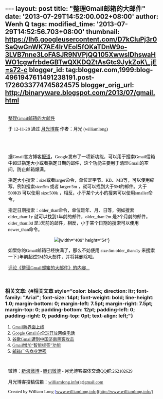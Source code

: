 --- layout: post title: "整理Gmail邮箱的大邮件" date:
'2013-07-29T14:52:00.002+08:00' author: Wenh Q tags: modified\_time:
'2013-07-29T14:52:56.703+08:00' thumbnail:
https://lh6.googleusercontent.com/D7kCluPj3r0SaQwGnWK7AE4lrVEol5fOKaTDnW9o-3LVB7nne3LoFASJR9NVPjQQ105XwwsIDhswaHWO1cgwfrbdeGBTwQXKDQZtAsGtc9JykZoK\_jE=s72-c
blogger\_id:
tag:blogger.com,1999:blog-4961947611491238191.post-1726033774745824575
blogger\_orig\_url: http://binaryware.blogspot.com/2013/07/gmail.html
---

<div
style="color: black; direction: ltr; font-family: &quot;Arial&quot;; font-size: 11pt; margin-bottom: 0; margin-left: 7.5pt; margin-right: 7.5pt; margin-top: 0; padding: 0;">

<span
style="color: #0000ee; font-family: &quot;Verdana&quot;; text-decoration: underline;">[\
整理Gmail邮箱的大邮件](http://www.williamlong.info/archives/3296.html)</span>

</div>

<div
style="color: black; direction: ltr; font-family: &quot;Arial&quot;; font-size: 11pt; margin-bottom: 0; margin-left: 7.5pt; margin-right: 7.5pt; margin-top: 0; padding-bottom: 8pt; padding-left: 0; padding-right: 0; padding-top: 0;">

<span style="font-family: &quot;Verdana&quot;;">于 12-11-28 通过
</span><span
style="color: #0000ee; font-family: &quot;Verdana&quot;; text-decoration: underline;">[月光博客](http://www.williamlong.info/)</span><span
style="font-family: &quot;Verdana&quot;;"> 作者：月光
(williamlong)</span>

</div>

<div
style="color: black; direction: ltr; font-family: &quot;Arial&quot;; font-size: 11pt; height: 11pt; margin-bottom: 0; margin-left: 7.5pt; margin-right: 7.5pt; margin-top: 0; padding: 0;">

<span style="font-family: &quot;Verdana&quot;;"></span>

</div>

<div
style="color: black; direction: ltr; font-family: &quot;Arial&quot;; font-size: 11pt; margin-bottom: 0; margin-left: 7.5pt; margin-right: 7.5pt; margin-top: 0; padding: 0;">

<span
style="font-family: &quot;Verdana&quot;;">据Gmail官方博客</span><span
style="color: #0000ee; font-family: &quot;Verdana&quot;; text-decoration: underline;">[报道](http://gmailblog.blogspot.com/2012/11/search-for-emails-by-size-and-more-in.html)</span><span
style="font-family: &quot;Verdana&quot;;">，Google发布了一项新功能，可以用于搜索Gmail信箱中超过指定大小或者指定日期的邮件，这个功能主要用于清理Gmail的空间，防止邮箱爆满。</span>

</div>

<div
style="color: black; direction: ltr; font-family: &quot;Arial&quot;; font-size: 11pt; margin-bottom: 0; margin-left: 7.5pt; margin-right: 7.5pt; margin-top: 0; padding: 0;">

<span
style="font-family: &quot;Verdana&quot;;">指定大小搜索：size或者larger命令，单位是字节、KB、MB等，可以使用缩写，例如搜索size:5m
或者 larger:5m ，就可以找到大于5M的邮件。大于 500KB 可以使用 size:500k
，相反，小于某个大小的搜索可以使用smaller命令。</span>

</div>

<div
style="color: black; direction: ltr; font-family: &quot;Arial&quot;; font-size: 11pt; margin-bottom: 0; margin-left: 7.5pt; margin-right: 7.5pt; margin-top: 0; padding: 0;">

<span
style="font-family: &quot;Verdana&quot;;">指定日期搜索：older\_than命令，单位是年、月、日等，例如搜索
older\_than:1y 就可以找到1年前的邮件，older\_than:2m
是2个月前的邮件，older\_than:3d
是3天前的邮件，相反，小于某个日期的搜索可以使用newer\_than命令。</span>

</div>

<div
style="color: black; direction: ltr; font-family: &quot;Arial&quot;; font-size: 11pt; margin-bottom: 0; margin-left: 7.5pt; margin-right: 7.5pt; margin-top: 0; padding: 0; text-align: center;">

![](https://lh6.googleusercontent.com/D7kCluPj3r0SaQwGnWK7AE4lrVEol5fOKaTDnW9o-3LVB7nne3LoFASJR9NVPjQQ105XwwsIDhswaHWO1cgwfrbdeGBTwQXKDQZtAsGtc9JykZoK_jE){width="409"
height="54"}

</div>

<div
style="color: black; direction: ltr; font-family: &quot;Arial&quot;; font-size: 11pt; margin-bottom: 0; margin-left: 7.5pt; margin-right: 7.5pt; margin-top: 0; padding: 0;">

<span
style="font-family: &quot;Verdana&quot;;">如果你的Gmail邮箱已经快满了，那么不妨使用
size:5m older\_than:1y
来搜索一下1年前超过5M的大邮件，并将其删除吧。</span>

</div>

<div
style="color: black; direction: ltr; font-family: &quot;Arial&quot;; font-size: 11pt; margin-bottom: 0; margin-left: 7.5pt; margin-right: 7.5pt; margin-top: 0; padding-bottom: 12pt; padding-left: 0; padding-right: 0; padding-top: 0;">

<span
style="color: #0000ee; font-family: &quot;Verdana&quot;; text-decoration: underline;">[评论《整理Gmail邮箱的大邮件》的内容...](http://www.williamlong.info/archives/3296.html)</span>

</div>

### <span style="font-family: &quot;Verdana&quot;;">相关文章:</span> {#相关文章 style="color: black; direction: ltr; font-family: "Arial"; font-size: 14pt; font-weight: bold; line-height: 1.0; margin-bottom: 0; margin-left: 7.5pt; margin-right: 7.5pt; margin-top: 0; padding-bottom: 12pt; padding-left: 0; padding-right: 0; padding-top: 0pt; text-align: left;"}

1.  <span
    style="color: #0000ee; font-family: &quot;Verdana&quot;; text-decoration: underline;">[Gmail新界面上线](http://www.williamlong.info/archives/2874.html)</span>
2.  <span
    style="color: #0000ee; font-family: &quot;Verdana&quot;; text-decoration: underline;">[Google
    Gmail向全球开放网络电话](http://www.williamlong.info/archives/2760.html)</span>
3.  <span
    style="color: #0000ee; font-family: &quot;Verdana&quot;; text-decoration: underline;">[谷歌Gmail遭到中国济南黑客攻击](http://www.williamlong.info/archives/2684.html)</span>
4.  <span
    style="color: #0000ee; font-family: &quot;Verdana&quot;; text-decoration: underline;">[Gmail增加“智能标签”功能](http://www.williamlong.info/archives/2571.html)</span>
5.  <span
    style="color: #0000ee; font-family: &quot;Verdana&quot;; text-decoration: underline;">[邮箱广告商业泄密](http://www.williamlong.info/archives/2145.html)</span>

<div
style="color: black; direction: ltr; font-family: &quot;Arial&quot;; font-size: 11pt; height: 11pt; margin-bottom: 0; margin-left: 7.5pt; margin-right: 7.5pt; margin-top: 0; padding: 0;">

<span
style="color: #0000ee; font-family: &quot;Verdana&quot;; text-decoration: underline;">[](http://www.williamlong.info/archives/2145.html)</span>

</div>

<div
style="color: black; direction: ltr; font-family: &quot;Arial&quot;; font-size: 11pt; margin-bottom: 0; margin-left: 7.5pt; margin-right: 7.5pt; margin-top: 0; padding: 0;">

<span style="font-family: &quot;Verdana&quot;;">微博：</span><span
style="color: #0000ee; font-family: &quot;Verdana&quot;; text-decoration: underline;">[新浪微博](http://weibo.com/williamlong)</span><span
style="font-family: &quot;Verdana&quot;;"> - </span><span
style="color: #0000ee; font-family: &quot;Verdana&quot;; text-decoration: underline;">[腾讯微博](http://t.qq.com/williamlong)</span><span
style="font-family: &quot;Verdana&quot;;"> -
月光博客媒体交流QQ群:262102629</span>

</div>

<div
style="color: black; direction: ltr; font-family: &quot;Arial&quot;; font-size: 11pt; margin-bottom: 0; margin-left: 7.5pt; margin-right: 7.5pt; margin-top: 0; padding: 0;">

<span
style="font-family: &quot;Verdana&quot;;">月光博客投稿信箱：</span><span
style="color: #0000ee; font-family: &quot;Verdana&quot;; text-decoration: underline;">[williamlong.info](http://williamlong.info/)</span><span
style="font-family: &quot;Verdana&quot;;">(at)</span><span
style="color: #0000ee; font-family: &quot;Verdana&quot;; text-decoration: underline;">[gmail.com](http://gmail.com/)</span>

</div>

<div
style="color: black; direction: ltr; font-family: &quot;Arial&quot;; font-size: 11pt; margin-bottom: 0; margin-left: 7.5pt; margin-right: 7.5pt; margin-top: 0; padding: 0;">

<span style="font-family: &quot;Verdana&quot;;">Created by William Long
</span><span
style="color: #0000ee; font-family: &quot;Verdana&quot;; text-decoration: underline;">[www.williamlong.info](http://www.williamlong.info/)</span>

</div>
